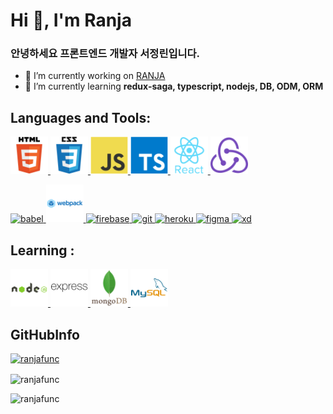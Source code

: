 <h1 align="left">Hi 👋, I'm Ranja</h1>
<h3 align="left">안녕하세요 프론트엔드 개발자 서정린입니다.</h3>

- 🔭 I’m currently working on [RANJA](https://github.com/ranjafunc/RANJA)
- 🌱 I’m currently learning **redux-saga, typescript, nodejs, DB, ODM, ORM**

## Languages and Tools:

<p align="left">
<a href="https://www.w3.org/html/" target="_blank" rel="noreferrer">
<img
    src="https://raw.githubusercontent.com/devicons/devicon/master/icons/html5/html5-original-wordmark.svg"
    alt="html5"
    width="60"
    height="60"
/>
</a>
<a href="https://www.w3schools.com/css/" target="_blank" rel="noreferrer">
<img
    src="https://raw.githubusercontent.com/devicons/devicon/master/icons/css3/css3-original-wordmark.svg"
    alt="css3"
    width="60"
    height="60"
/>
</a>
<a
href="https://developer.mozilla.org/en-US/docs/Web/JavaScript"
target="_blank"
rel="noreferrer"
>
<img
    src="https://raw.githubusercontent.com/devicons/devicon/master/icons/javascript/javascript-original.svg"
    alt="javascript"
    width="60"
    height="60"
/>
</a>
<a
href="https://www.typescriptlang.org/"
target="_blank"
rel="noreferrer"
>
<img
    src="https://raw.githubusercontent.com/devicons/devicon/master/icons/typescript/typescript-original.svg"
    alt="typescript"
    width="60"
    height="60"
/>
</a>
<a href="https://reactjs.org/" target="_blank" rel="noreferrer">
<img
    src="https://raw.githubusercontent.com/devicons/devicon/master/icons/react/react-original-wordmark.svg"
    alt="react"
    width="60"
    height="60"
/>
</a>
<a href="https://redux.js.org" target="_blank" rel="noreferrer">
<img
    src="https://raw.githubusercontent.com/devicons/devicon/master/icons/redux/redux-original.svg"
    alt="redux"
    width="60"
    height="60"
/>
</a>

</p>

<p>
<a href="https://babeljs.io/" target="_blank" rel="noreferrer">
<img
src="https://www.vectorlogo.zone/logos/babeljs/babeljs-icon.svg"
alt="babel"
width="60"
height="60"
/>
</a>
<a href="https://webpack.js.org" target="_blank" rel="noreferrer">
<img
src="https://raw.githubusercontent.com/devicons/devicon/d00d0969292a6569d45b06d3f350f463a0107b0d/icons/webpack/webpack-original-wordmark.svg"
alt="webpack"
width="60"
height="60"
/>
</a>
<a href="https://firebase.google.com/" target="_blank" rel="noreferrer">
<img
    src="https://www.vectorlogo.zone/logos/firebase/firebase-icon.svg"
    alt="firebase"
    width="60"
    height="60"
/>
</a>
<a href="https://git-scm.com/" target="_blank" rel="noreferrer">
<img
    src="https://www.vectorlogo.zone/logos/git-scm/git-scm-icon.svg"
    alt="git"
    width="60"
    height="60"
/>
</a>
<a href="https://heroku.com" target="_blank" rel="noreferrer">
<img
    src="https://www.vectorlogo.zone/logos/heroku/heroku-icon.svg"
    alt="heroku"
    width="60"
    height="60"
/>
</a>
<a href="https://www.figma.com/" target="_blank" rel="noreferrer">
<img
    src="https://www.vectorlogo.zone/logos/figma/figma-icon.svg"
    alt="figma"
    width="60"
    height="60"
/>
</a>
<a
href="https://www.adobe.com/products/xd.html"
target="_blank"
rel="noreferrer"
>
<img
    src="https://cdn.worldvectorlogo.com/logos/adobe-xd.svg"
    alt="xd"
    width="60"
    height="60"
/>
</a>
</p>

## Learning :

<a href="https://nodejs.org" target="_blank" rel="noreferrer">
<img
src="https://raw.githubusercontent.com/devicons/devicon/master/icons/nodejs/nodejs-original-wordmark.svg"
alt="nodejs"
width="60"
height="60"
/>
</a>
<a href="https://expressjs.com" target="_blank" rel="noreferrer">
<img
src="https://raw.githubusercontent.com/devicons/devicon/master/icons/express/express-original-wordmark.svg"
alt="express"
width="60"
height="60"
/>
</a>
<a href="https://www.mongodb.com/" target="_blank" rel="noreferrer">
<img
src="https://raw.githubusercontent.com/devicons/devicon/master/icons/mongodb/mongodb-original-wordmark.svg"
alt="mongodb"
width="60"
height="60"
/>
</a>
<a href="https://www.mysql.com/" target="_blank" rel="noreferrer">
<img
src="https://raw.githubusercontent.com/devicons/devicon/master/icons/mysql/mysql-original-wordmark.svg"
alt="mysql"
width="60"
height="60"
/>
</a>

## GitHubInfo

<p align="left">

<a href="https://github.com/ryo-ma/github-profile-trophy"><img
src="https://github-profile-trophy.vercel.app/?username=ranjafunc"
alt="ranjafunc"
/></a>

<img
align="center"
src="https://github-readme-stats.vercel.app/api?username=ranjafunc&show_icons=true&locale=en"
alt="ranjafunc"
/>

<p> 
<img
align="left"
src="https://github-readme-stats.vercel.app/api/top-langs?username=ranjafunc&show_icons=true&locale=en&layout=compact"
alt="ranjafunc"
/>
</p>
</p>
